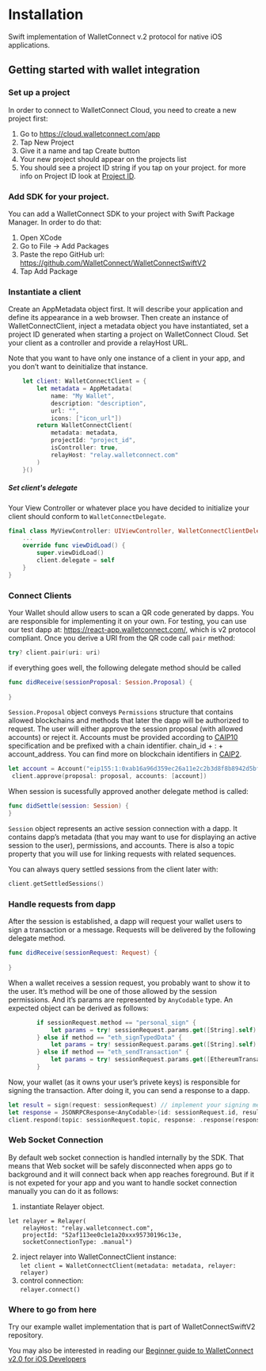 # Installation

Swift implementation of WalletConnect v.2 protocol for native iOS applications.

## Getting started with wallet integration

### Set up a project
In order to connect to WalletConnect Cloud, you need to create a new project first:
1. Go to https://cloud.walletconnect.com/app
2. Tap New Project
3. Give it a name and tap Create button
4. Your new project should appear on the projects list
5. You should see a project ID string if you tap on your project.
for more info on Project ID look at [Project ID](../../api/project-id.md).

### Add SDK for your project.
You can add a WalletConnect SDK to your project with Swift Package Manager. In order to do that:
1. Open XCode
2. Go to File -> Add Packages
3. Paste the repo GitHub url: https://github.com/WalletConnect/WalletConnectSwiftV2
4. Tap Add Package

### Instantiate a client
Create an AppMetadata object first. It will describe your application and define its appearance in a web browser.
Then create an instance of WalletConnectClient, inject a metadata object you have instantiated, set a project ID generated when starting a project on WalletConnect Cloud. Set your client as a controller and provide a relayHost URL.

Note that you want to have only one instance of a client in your app, and you don’t want to deinitialize that instance.
```Swift
    let client: WalletConnectClient = {
        let metadata = AppMetadata(
            name: "My Wallet",
            description: "description",
            url: "",
            icons: ["icon_url"])
        return WalletConnectClient(
            metadata: metadata,
            projectId: "project_id",
            isController: true,
            relayHost: "relay.walletconnect.com"
        )
    }()
```

##### Set client's delegate
Your View Controller or whatever place you have decided to initialize your client should conform to `WalletConnectDelegate`.

```Swift
final class MyViewController: UIViewController, WalletConnectClientDelegate {
    ...
    override func viewDidLoad() {
        super.viewDidLoad()
        client.delegate = self
    }
}
```
### Connect Clients
Your Wallet should allow users to scan a QR code generated by dapps. You are responsible for implementing it on your own.
For testing, you can use our test dapp at: https://react-app.walletconnect.com/, which is v2 protocol compliant.
Once you derive a URI from the QR code call `pair` method:

```Swift
try? client.pair(uri: uri)
```
if everything goes well, the following delegate method should be called
```Swift
func didReceive(sessionProposal: Session.Proposal) {
    
}
```
`Session.Proposal` object conveys `Permissions` structure that contains allowed blockchains and methods that later the dapp will be authorized to request.
The user will either approve the session proposal (with allowed accounts) or reject it. Accounts must be provided according to [CAIP10](https://github.com/ChainAgnostic/CAIPs/blob/master/CAIPs/caip-10.md) specification and be prefixed with a chain identifier. chain_id + : + account_address. You can find more on blockchain identifiers in [CAIP2](https://github.com/ChainAgnostic/CAIPs/blob/master/CAIPs/caip-2.md).

```Swift
let account = Account("eip155:1:0xab16a96d359ec26a11e2c2b3d8f8b8942d5bfcdb")!
 client.approve(proposal: proposal, accounts: [account])
```
When session is sucessfully approved another delegate method is called:
```Swift
func didSettle(session: Session) {
}
```
`Session` object represents an active session connection with a dapp. It contains dapp’s metadata (that you may want to use for displaying an active session to the user), permissions, and accounts. There is also a topic property that you will use for linking requests with related sequences.

You can always query settled sessions from the client later with:
```Swift
client.getSettledSessions()
```

### Handle requests from dapp
After the session is established, a dapp will request your wallet users to sign a transaction or a message. Requests will be delivered by the following delegate method.
```Swift
func didReceive(sessionRequest: Request) {
    
}
```
When a wallet receives a session request, you probably want to show it to the user. It’s method will be one of those allowed by the session permissions. And it’s params are represented by `AnyCodable` type. An expected object can be derived as follows:

```Swift
        if sessionRequest.method == "personal_sign" {
            let params = try! sessionRequest.params.get([String].self)
        } else if method == "eth_signTypedData" {
            let params = try! sessionRequest.params.get([String].self)
        } else if method == "eth_sendTransaction" {
            let params = try! sessionRequest.params.get([EthereumTransaction].self)
        }
```

Now, your wallet (as it owns your user’s privete keys) is responsible for signing the transaction. After doing it, you can send a response to a dapp.

```Swift
let result = sign(request: sessionRequest) // implement your signing method
let response = JSONRPCResponse<AnyCodable>(id: sessionRequest.id, result: result)
client.respond(topic: sessionRequest.topic, response: .response(response))
```

### Web Socket Connection
By default web socket connection is handled internally by the SDK. That means that Web socket will be safely disconnected when apps go to background and it will connect back when app reaches foreground. But if it is not expeted for your app and you want to handle socket connection manually you can do it as follows:

1. instantiate Relayer object.  
```
let relayer = Relayer(
    relayHost: "relay.walletconnect.com",
    projectId: "52af113ee0c1e1a20xxx95730196c13e,
    socketConnectionType: .manual")
```  
2. inject relayer into WalletConnectClient instance:  
```let client = WalletConnectClient(metadata: metadata, relayer: relayer)```
3. control connection:  
```relayer.connect()```

### Where to go from here
Try our example wallet implementation that is part of WalletConnectSwiftV2 repository.

You may also be interested in reading our [Beginner guide to WalletConnect v2.0 for iOS Developers](https://medium.com/walletconnect/beginner-guide-to-walletconnect-v2-0-for-swift-developers-4534b0975218)



